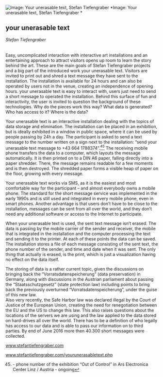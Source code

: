 ![Image: Your unerasable text, Stefan Tiefengraber](images/35.jpg)
*Image: Your unerasable text, Stefan Tiefengraber *

## your unerasable text

_Stefan Tiefengraber_
<br />
<br />
<br />
Easy, uncomplicated interaction with interactive art installations and an entertaining approach to attract visitors opens up room to learn the story behind the art. These are the main goals of Stefan Tiefengraber projects and a big part of the introduced work your unerasable text. Visitors are invited to print out and shred a text message they have sent to the installation. The installation is available for 24 hours and can also be operated by users not in the venue, creating an independence of opening hours. your unerasable text is easy to interact with, users just need to send a short message to operated the installation. Behind this surface of fun and interactivity, the user is invited to question the background of these technologies. Why do the pieces work this way? What data is generated? Who has access to it? Where is the data? 

Your unerasable text is an interactive installation dealing with the topics of data storage and elimination. The installation can be placed in an exhibition, but is ideally exhibited in a window in public space, where it can be used by people passing by 24h a day. 
The participant is asked to send a text message to the number written on a sign next to the installation: “send your unerasable text message to +43 664 1788374”.[<sup>45</sup>](#fn45)<a id="fnref45">
The receiving mobile phone transfers the data to a computer, which layouts the message automatically. It is then printed on to a DIN A6 paper, falling directly into a paper shredder. There, the message remains readable for a few moments and is then destroyed. The shredded paper forms a visible heap of paper on the floor, growing with every message. 

Your unerasable text works via SMS, as it is the easiest and most comfortable way for the participant – and almost everybody owns a mobile phone. The standard for the short message service was implemented in the early 1990s and is still used and integrated in every mobile phone, even in smart phones. Another advantage is that users don’t have to be close to the installation, messages can be sent from all over the world, and they don’t need any additional software or access to the Internet to participate. 

When your unerasable text is used, the sent text message isn’t erased. The data is passing by the mobile carrier of the sender and receiver, the mobile that is integrated in the installation and the computer processing the text and sending it to the printer. At each of these points the data can be saved. The installation stores a file of each message consisting of the sent text, the phone number of the sender, and time and date when it was sent. The only thing that actually is erased, is the print, which is just a visualization having no effect on the data itself. 

The storing of data is a rather current topic, given the discussions on bringing back the “Vorratsdatenspeicherung” (data preservation) in Germany, along with discussions in the Austrian parliament about passing the “Staatsschutzgesetz” (state protection law) including points to bring back the previously overturned “Vorratsdatenspeicherung”, under the guise of this new law.  
Also very recently, the Safe Harbor law was declared illegal by the Court of Justice of the European Union, creating the need for renegotiation between the EU and the US to change this law. 
This also raises questions about the locations of the servers we are using and the law applied to the data stored on hard-drives all over the world. There has to be a definition of who legally has access to our data and is able to pass our information on to third parties. 
By end of June 2016 more then 40.300 short messages were collected. 

www.stefantiefengraber.com

www.stefantiefengraber.com/yourunerasabletext.php


<ol start="45">
<li id=fn45> - phone number of the exhibition “Out of Control” in Ars Electronica Center Linz / Austria - ongoing<a href="#fnref45">↩</a></li>
</ol>

